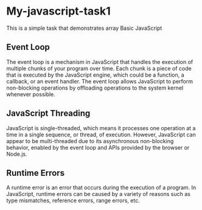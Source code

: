 # My-javascript-task1
This is a simple task that demonstrates array Basic JavaScript
## Event Loop
The event loop is a mechanism in JavaScript that handles the execution of multiple chunks of your program over time. Each chunk is a piece of code that is executed by the JavaScript engine, which could be a function, a callback, or an event handler. The event loop allows JavaScript to perform non-blocking operations by offloading operations to the system kernel whenever possible.

## JavaScript Threading

JavaScript is single-threaded, which means it processes one operation at a time in a single sequence, or thread, of execution. However, JavaScript can appear to be multi-threaded due to its asynchronous non-blocking behavior, enabled by the event loop and APIs provided by the browser or Node.js.

## Runtime Errors

A runtime error is an error that occurs during the execution of a program. In JavaScript, runtime errors can be caused by a variety of reasons such as type mismatches, reference errors, range errors, etc.
